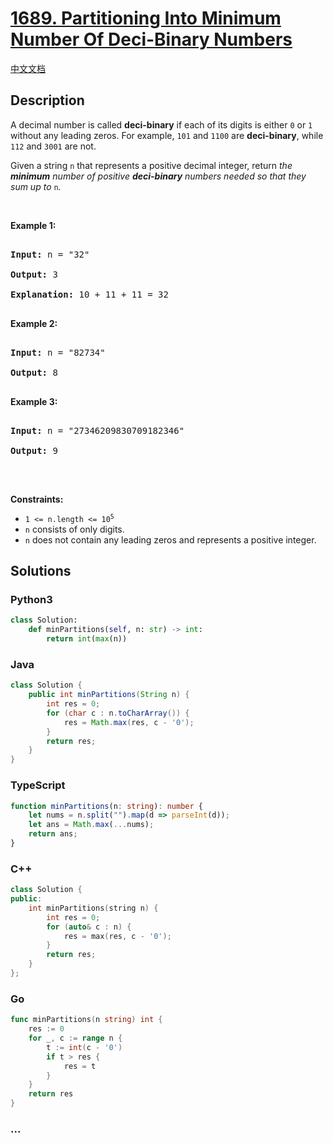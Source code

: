 # [1689. Partitioning Into Minimum Number Of Deci-Binary Numbers](https://leetcode.com/problems/partitioning-into-minimum-number-of-deci-binary-numbers)

[中文文档](/solution/1600-1699/1689.Partitioning%20Into%20Minimum%20Number%20Of%20Deci-Binary%20Numbers/README.md)

## Description

<p>A decimal number is called <strong>deci-binary</strong> if each of its digits is either <code>0</code> or <code>1</code> without any leading zeros. For example, <code>101</code> and <code>1100</code> are <strong>deci-binary</strong>, while <code>112</code> and <code>3001</code> are not.</p>

<p>Given a string <code>n</code> that represents a positive decimal integer, return <em>the <strong>minimum</strong> number of positive <strong>deci-binary</strong> numbers needed so that they sum up to </em><code>n</code><em>.</em></p>

<p>&nbsp;</p>

<p><strong>Example 1:</strong></p>

<pre>

<strong>Input:</strong> n = &quot;32&quot;

<strong>Output:</strong> 3

<strong>Explanation:</strong> 10 + 11 + 11 = 32

</pre>

<p><strong>Example 2:</strong></p>

<pre>

<strong>Input:</strong> n = &quot;82734&quot;

<strong>Output:</strong> 8

</pre>

<p><strong>Example 3:</strong></p>

<pre>

<strong>Input:</strong> n = &quot;27346209830709182346&quot;

<strong>Output:</strong> 9

</pre>

<p>&nbsp;</p>

<p><strong>Constraints:</strong></p>

<ul>
	<li><code>1 &lt;= n.length &lt;= 10<sup>5</sup></code></li>
	<li><code>n</code> consists of only digits.</li>
	<li><code>n</code> does not contain any leading zeros and represents a positive integer.</li>
</ul>

## Solutions

<!-- tabs:start -->

### **Python3**

```python
class Solution:
    def minPartitions(self, n: str) -> int:
        return int(max(n))
```

### **Java**

```java
class Solution {
    public int minPartitions(String n) {
        int res = 0;
        for (char c : n.toCharArray()) {
            res = Math.max(res, c - '0');
        }
        return res;
    }
}
```

### **TypeScript**

```ts
function minPartitions(n: string): number {
    let nums = n.split("").map(d => parseInt(d));
    let ans = Math.max(...nums);
    return ans;
}
```

### **C++**

```cpp
class Solution {
public:
    int minPartitions(string n) {
        int res = 0;
        for (auto& c : n) {
            res = max(res, c - '0');
        }
        return res;
    }
};
```

### **Go**

```go
func minPartitions(n string) int {
	res := 0
	for _, c := range n {
		t := int(c - '0')
		if t > res {
			res = t
		}
	}
	return res
}
```

### **...**

```

```

<!-- tabs:end -->
